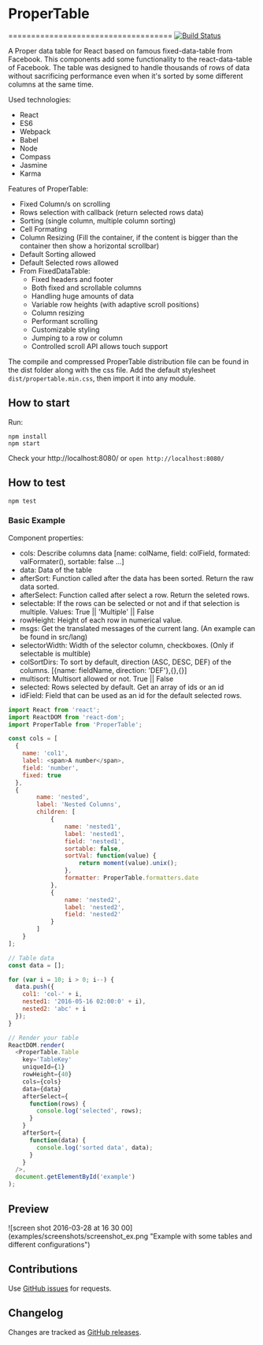 # ProperTable
====================================
[![Build Status](https://travis-ci.org/CBIConsulting/ProperTable.svg)](https://travis-ci.org/CBIConsulting/ProperTable)

A Proper data table for React based on famous fixed-data-table from Facebook. This components add some functionality to the react-data-table of Facebook. The table was designed to handle thousands of rows of data without sacrificing performance even when it's sorted by some different columns at the same time.


Used technologies:  

- React
- ES6
- Webpack
- Babel
- Node
- Compass
- Jasmine
- Karma


Features of ProperTable:

* Fixed Column/s on scrolling
* Rows selection with callback (return selected rows data) 
* Sorting (single column, multiple column sorting)
* Cell Formating
* Column Resizing (Fill the container, if the content is bigger than the container then show a horizontal scrollbar)
* Default Sorting allowed
* Default Selected rows allowed
* From FixedDataTable:
  * Fixed headers and footer
  * Both fixed and scrollable columns
  * Handling huge amounts of data
  * Variable row heights (with adaptive scroll positions)
  * Column resizing
  * Performant scrolling
  * Customizable styling
  * Jumping to a row or column
  * Controlled scroll API allows touch support


  
The compile and compressed ProperTable distribution file can be found in the dist folder along with the css file. Add the default stylesheet `dist/propertable.min.css`, then import it into any module.


## How to start

Run:  
```
npm install
npm start
```

Check your http://localhost:8080/ or  `open http://localhost:8080/`

## How to test

`npm test`

### Basic Example

Component properties:
* cols: Describe columns data [name: colName, field: colField, formated: valFormater(), sortable: false ...]
* data: Data of the table
* afterSort: Function called after the data has been sorted. Return the raw data sorted.
* afterSelect: Function called after select a row. Return the seleted rows.
* selectable: If the rows can be selected or not and if that selection is multiple. Values: True || 'Multiple' || False
* rowHeight: Height of each row in numerical value.
* msgs: Get the translated messages of the current lang. (An example can be found in src/lang)
* selectorWidth: Width of the selector column, checkboxes. (Only if selectable is multible)
* colSortDirs: To sort by default, direction (ASC, DESC, DEF) of the columns. [{name: fieldName,  direction: 'DEF'},{},{}]
* multisort: Multisort allowed or not. True || False
* selected: Rows selected by default. Get an array of ids or an id
* idField: Field that can be used as an id for the default selected rows.

```javascript
import React from 'react';
import ReactDOM from 'react-dom';
import ProperTable from 'ProperTable';

const cols = [
  {
    name: 'col1',
    label: <span>A number</span>,
    field: 'number',
    fixed: true
  },
  {
		name: 'nested',
		label: 'Nested Columns',
		children: [
			{
				name: 'nested1',
				label: 'nested1',
				field: 'nested1',
				sortable: false,
				sortVal: function(value) {
					return moment(value).unix();
				},
				formatter: ProperTable.formatters.date
			},
			{
				name: 'nested2',
				label: 'nested2',
				field: 'nested2'
			}
		]
	}
];

// Table data
const data = [];

for (var i = 10; i > 0; i--) {
  data.push({
    col1: 'col-' + i,
    nested1: '2016-05-16 02:00:0' + i),
    nested2: 'abc' + i
  });
}

// Render your table
ReactDOM.render(
  <ProperTable.Table
    key='TableKey'
    uniqueId={1}
    rowHeight={40}
    cols={cols}
    data={data}
    afterSelect={
      function(rows) {
        console.log('selected', rows);
      }
    }
    afterSort={
      function(data) {
        console.log('sorted data', data);
      }
    }
  />,
  document.getElementById('example')
);
```

## Preview
![screen shot 2016-03-28 at 16 30 00] (examples/screenshots/screenshot_ex.png "Example with some tables and different configurations") 


Contributions
------------

Use [GitHub issues](https://github.com/CBIConsulting/ProperTable/issues) for requests.

Changelog
---------

Changes are tracked as [GitHub releases](https://github.com/CBIConsulting/ProperTable/releases).

